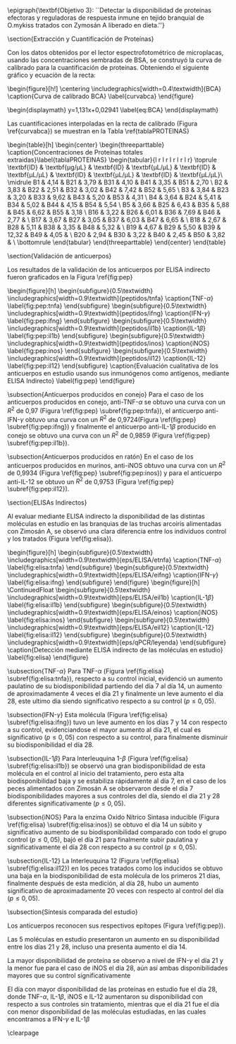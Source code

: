
\epigraph{\textbf{Objetivo 3}: ``Detectar la disponibilidad de proteínas efectoras y reguladoras de respuesta inmune en tejido branquial de O.mykiss tratados con Zymosán A liberado en dieta.''}

\section{Extracción y Cuantificación de Proteínas}

Con los datos obtenidos por el lector espectrofotométrico de microplacas, usando las concentraciones sembradas de BSA, se construyó la curva de calibrado para la cuantificación de proteínas. Obteniendo el siguiente gráfico y ecuación de la recta:

\begin{figure}[h!]
\centering
	\includegraphics[width=0.4\textwidth]{BCA}
	\caption{Curva de calibrado BCA}
	\label{curvabca}
\end{figure}

\begin{displaymath}
y=1,131x+0,02941
\label{eq:BCA}
\end{displaymath}

Las cuantificaciones interpoladas en la recta de calibrado (Figura \ref{curvabca}) se muestran en la Tabla \ref{tablaPROTEINAS}

\begin{table}[h]
\begin{center}
    \begin{threeparttable}
      \caption{Concentraciones de Proteínas totales extraidas}\label{tablaPROTEINAS}
      \begin{tabular}{l r l r l r l r l r}
	\toprule
	\textbf{ID} & \textbf{µg/µL} & \textbf{ID} & \textbf{µL/µL} & \textbf{ID} & \textbf{µL/µL} & \textbf{ID} & \textbf{µL/µL} & \textbf{ID} & \textbf{µL/µL}\\
	\midrule
	B1 & 4,14 & B21 & 3,79 & B31 & 4,10 & B41 & 3,35 & B51 & 2,70 \\
	B2 & 3,83 & B22 & 2,51 & B32 & 3,02 & B42 & 7,42 & B52 & 5,65 \\
	B3 & 3,84 & B23 & 3,20 & B33 & 9,62 & B43 & 5,20 & B53 & 4,31 \\
	B4 & 3,64 & B24 & 5,41 & B34 & 5,02 & B44 & 4,15 & B54 & 5,54 \\
	B5 & 3,66 & B25 & 6,43 & B35 & 5,88 & B45 & 6,62 & B55 & 3,18 \\
	B16 & 3,22 & B26 & 6,01 & B36 & 7,69 & B46 & 2,77 & \\
	B17 & 3,67 & B27 & 3,05 & B37 & 6,03 & B47 & 6,65 & \\
	B18 & 2,67 & B28 & 5,11 & B38 & 3,35 & B48 & 5,32 & \\
	B19 & 4,67 & B29 & 5,50 & B39 & 12,32 & B49 & 4,05 & \\
	B20 & 2,94 & B30 & 3,22 & B40 & 2,45 & B50 & 3,82 & \\
\bottomrule
\end{tabular}
\end{threeparttable}
\end{center}
\end{table}


\section{Validación de anticuerpos}

Los resultados de la validación de los anticuerpos por ELISA indirecto fueron graficados en la Figura \ref{fig:pep} 

\begin{figure}[h]
    \begin{subfigure}{0.5\textwidth}
		\includegraphics[width=0.9\textwidth]{peptidos/tnfa}
        \caption{TNF-$\alpha$}
        \label{fig:pep:tnfa}
		\end{subfigure}
    \begin{subfigure}{0.5\textwidth}
        \includegraphics[width=0.9\textwidth]{peptidos/ifng}
        \caption{IFN-$\gamma$}
        \label{fig:pep:ifng}
    \end{subfigure}
      \begin{subfigure}{0.5\textwidth}
        \includegraphics[width=0.9\textwidth]{peptidos/il1b}
    	\caption{IL-1$\beta$}
        \label{fig:pep:il1b}
    \end{subfigure}
     \begin{subfigure}{0.5\textwidth}
        \includegraphics[width=0.9\textwidth]{peptidos/inos}
        \caption{iNOS}
        \label{fig:pep:inos}
    \end{subfigure}
    \begin{subfigure}{0.5\textwidth}
        \includegraphics[width=0.9\textwidth]{peptidos/il12}
        \caption{IL-12}
        \label{fig:pep:il12}
    \end{subfigure}
    \caption{Evaluación cualitativa de los anticuerpos en estudio usando sus inmunógenos como antígenos, mediante ELISA Indirecto}
    \label{fig:pep}
\end{figure}

\subsection{Anticuerpos producidos en conejo}
Para el caso de los anticuerpos producidos en conejo, anti-TNF-$\alpha$ se obtuvo una curva con un $R^2$ de 0,97 (Figura \ref{fig:pep} \subref{fig:pep:tnfa}), el anticuerpo anti-IFN-$\gamma$ obtuvo una curva con un $R^2$ de 0,9724(Figura \ref{fig:pep} \subref{fig:pep:ifng}) y finalmente el anticuerpo anti-IL-1$\beta$ producido en conejo se obtuvo una curva con un $R^2$ de 0,9859 (Figura \ref{fig:pep} \subref{fig:pep:il1b}).

\subsection{Anticuerpos producidos en ratón}
En el caso de los anticuerpos producidos en murinos, anti-iNOS obtuvo una curva con un $R^2$ de 0,9934 (Figura \ref{fig:pep} \subref{fig:pep:inos}) y para el anticuerpo anti-IL-12 se obtuvo un $R^2$ de 0,9753 (Figura \ref{fig:pep} \subref{fig:pep:il12}).

\section{ELISAs Indirectos}

Al evaluar mediante ELISA indirecto la disponibilidad de las distintas moléculas en estudio en las branquias de las truchas arcoiris alimentadas con Zimosán A, se observó una clara diferencia entre los individuos control y los tratados (Figura \ref{fig:elisa}).

\begin{figure}[h]
    \begin{subfigure}{0.5\textwidth}
		\includegraphics[width=0.9\textwidth]{eps/ELISA/etnfa}
        \caption{TNF-$\alpha$}
        \label{fig:elisa:tnfa}
		\end{subfigure}
    \begin{subfigure}{0.5\textwidth}
        \includegraphics[width=0.9\textwidth]{eps/ELISA/eifng}
        \caption{IFN-$\gamma$}
        \label{fig:elisa:ifng}
    \end{subfigure}
    \end{figure}
   	\begin{figure}[h]
   		\ContinuedFloat
    \begin{subfigure}{0.5\textwidth}
        \includegraphics[width=0.9\textwidth]{eps/ELISA/eil1b}
    	\caption{IL-1$\beta$}
        \label{fig:elisa:il1b}
    \end{subfigure}
    \begin{subfigure}{0.5\textwidth}
        \includegraphics[width=0.9\textwidth]{eps/ELISA/einos}
        \caption{iNOS}
        \label{fig:elisa:inos}
    \end{subfigure}
    \begin{subfigure}{0.5\textwidth}
        \includegraphics[width=0.9\textwidth]{eps/ELISA/eil12}
        \caption{IL-12}
        \label{fig:elisa:il12}
    \end{subfigure}
    \begin{subfigure}{0.5\textwidth}
        \includegraphics[width=0.9\textwidth]{eps/qPCR/leyenda}
    \end{subfigure}
    \caption{Detección mediante ELISA indirecto de las moléculas en estudio}
    \label{fig:elisa}
\end{figure}

\subsection{TNF-$\alpha$}
Para TNF-$\alpha$ (Figura \ref{fig:elisa} \subref{fig:elisa:tnfa}), respecto a su control inicial, evidenció un aumento paulatino de su biodisponibilidad partiendo del día 7 al día 14, un aumento de aproximadamente 4 veces el día 21 y finalmente un leve aumento el día 28, este ultimo dia siendo significativo respecto a su control ($p \leq 0,05$).

\subsection{IFN-$\gamma$}
Esta molécula (Figura \ref{fig:elisa} \subref{fig:elisa:ifng}) tuvo un leve aumento en los días 7 y 14 con respecto a su control, evidenciandose el mayor aumento al día 21, el cual es significativo ($p \leq 0,05$) con respecto a su control, para finalmente disminuir su biodisponibilidad el día 28.

\subsection{IL-1$\beta$}
Para Interleuquina 1-$\beta$ (Figura \ref{fig:elisa} \subref{fig:elisa:il1b}) se observó una gran biodisponibilidad de esta molécula en el control al inicio del tratamiento, pero esta alta biodisponibilidad baja y se estabiliza rápidamente al día 7, en el caso de los peces alimentados con Zimosán A se observaron desde el día 7 biodisponibilidades mayores a sus controles del día, siendo el dia 21 y 28 diferentes significativamente ($p \leq 0,05$).

\subsection{iNOS}
Para la enzima Oxido Nítrico Sintasa inducible (Figura \ref{fig:elisa} \subref{fig:elisa:inos}) se obtuvo el día 14 un súbito y significativo aumento de su biodisponibilidad comparado con todo el grupo control ($p \leq 0,05$), bajó el día 21 para finalmente subir paulatina y significativamente el día 28 con respecto a su control ($p \leq 0,05$).

\subsection{IL-12}
La Interleuquina 12 (Figura \ref{fig:elisa} \subref{fig:elisa:il12}) en los peces tratados como los inducidos se obtuvo una baja en la biodisponibilidad de esta molécula de los primeros 21 días,  finalmente después de esta medición, al día 28, hubo un aumento significativo de aproximadamente 20 veces con respecto al control del día ($p \leq 0,05$).


\subsection{Síntesis comparada del estudio}

Los anticuerpos reconocen sus respectivos epítopes (Figura \ref{fig:pep}).

Las 5 moléculas en estudio presentaron un aumento en su disponibilidad entre los días 21 y 28, incluso una presenta aumento el día 14.

La mayor disponibilidad de proteína se observo a nivel de IFN-$\gamma$ el día 21 y la menor fue para el caso de iNOS el día 28, aún así ambas disponibilidades mayores que su control significativamente

El día con mayor disponibilidad de las proteínas en estudio fue el día 28, donde TNF-$\alpha$, IL-1$\beta$, iNOS e IL-12 aumentaron su disponibilidad con respecto a sus controles sin tratamiento, mientras que el día 21 fue el día con menor  disponibilidad de las moléculas estudiadas, en las cuales encontramos a IFN-$\gamma$ e IL-1$\beta$

\clearpage

